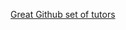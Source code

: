 
[Great Github set of tutors](https://github.com/MorvanZhou/Reinforcement-learning-with-tensorflow)
